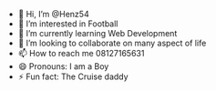 - 👋 Hi, I’m @Henz54
- 👀 I’m interested in Football
- 🌱 I’m currently learning Web Development
- 💞️ I’m looking to collaborate on many aspect of life
- 📫 How to reach me 08127165631
- 😄 Pronouns: I am a Boy
- ⚡ Fun fact: The Cruise daddy

<!---
Henz54/Henz54 is a ✨ special ✨ repository because its `README.md` (this file) appears on your GitHub profile.
You can click the Preview link to take a look at your changes.
--->
